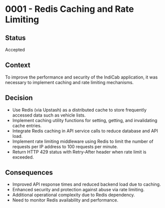 # 0001 - Redis Caching and Rate Limiting

## Status
Accepted

## Context
To improve the performance and security of the IndiCab application, it was necessary to implement caching and rate limiting mechanisms.

## Decision
- Use Redis (via Upstash) as a distributed cache to store frequently accessed data such as vehicle lists.
- Implement caching utility functions for setting, getting, and invalidating cache entries.
- Integrate Redis caching in API service calls to reduce database and API load.
- Implement rate limiting middleware using Redis to limit the number of requests per IP address to 100 requests per minute.
- Return HTTP 429 status with Retry-After header when rate limit is exceeded.

## Consequences
- Improved API response times and reduced backend load due to caching.
- Enhanced security and protection against abuse via rate limiting.
- Additional operational complexity due to Redis dependency.
- Need to monitor Redis availability and performance.
